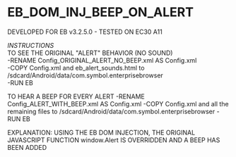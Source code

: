 # EB_DOM_INJ_BEEP_ON_ALERT

DEVELOPED FOR EB v3.2.5.0 - TESTED ON EC30 A11

*INSTRUCTIONS*  
TO SEE THE ORIGINAL "ALERT" BEHAVIOR (NO SOUND)  
-RENAME Config_ORIGINAL_ALERT_NO_BEEP.xml AS Config.xml  
-COPY Config.xml and eb_alert_sounds.html to  /sdcard/Android/data/com.symbol.enterprisebrowser  
-RUN EB  
  
TO HEAR A BEEP FOR EVERY ALERT
-RENAME Config_ALERT_WITH_BEEP.xml AS Config.xml
-COPY Config.xml and all the remaining files to  /sdcard/Android/data/com.symbol.enterprisebrowser
-RUN EB

EXPLANATION: USING THE EB DOM INJECTION, THE ORIGINAL JAVASCRIPT FUNCTION window.Alert IS OVERRIDDEN AND A BEEP HAS BEEN ADDED
